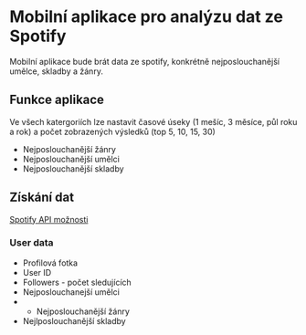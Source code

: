 # Mobilní aplikace pro analýzu dat ze Spotify
Mobilní aplikace bude brát data ze spotify, konkrétně nejposlouchanější umělce, skladby a žánry.
## Funkce aplikace
Ve všech katergoriích lze nastavit časové úseky (1 mešíc, 3 měsíce, půl roku a rok) a  počet zobrazených výsledků (top 5, 10, 15, 30)
* Nejposlouchanější žánry 
* Nejposlouchanější umělci
* Nejposlouchanější skladby
## Získání dat
[Spotify API možnosti](https://developer.spotify.com/documentation/web-api/reference/#/operations/get-users-top-artists-and-tracks)
### User data
* Profilová fotka
* User ID
* Followers - počet sledujících
* Nejposlouchanejší umělci
* * Nejposlouchanější žánry
* Nejlposlouchanější skladby
